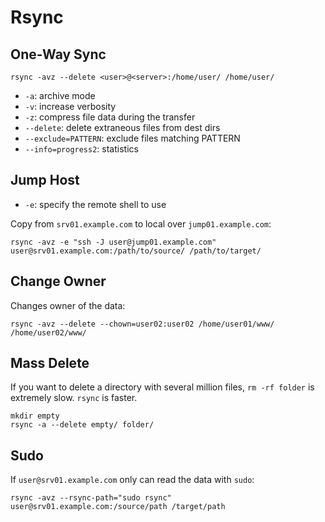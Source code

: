 # Rsync

## One-Way Sync

```shell
rsync -avz --delete <user>@<server>:/home/user/ /home/user/
```

* `-a`: archive mode
* `-v`: increase verbosity
* `-z`: compress file data during the transfer
* `--delete`: delete extraneous files from dest dirs
* `--exclude=PATTERN`: exclude files matching PATTERN
* `--info=progress2`: statistics

## Jump Host

* `-e`: specify the remote shell to use

Copy from `srv01.example.com` to local over `jump01.example.com`:

```shell
rsync -avz -e "ssh -J user@jump01.example.com" user@srv01.example.com:/path/to/source/ /path/to/target/
```

## Change Owner

Changes owner of the data:

```shell
rsync -avz --delete --chown=user02:user02 /home/user01/www/ /home/user02/www/
```

## Mass Delete

If you want to delete a directory with several million files, `rm -rf folder` is extremely slow. `rsync` is faster.

```
mkdir empty
rsync -a --delete empty/ folder/
```

## Sudo

If `user@srv01.example.com` only can read the data with `sudo`:

```shell
rsync -avz --rsync-path="sudo rsync" user@srv01.example.com:/source/path /target/path
```
